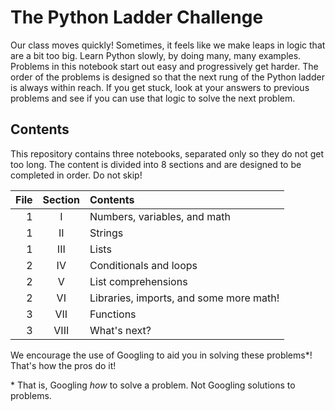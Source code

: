 # The Python Ladder Challenge

Our class moves quickly! Sometimes, it feels like we make leaps in logic that are a bit too big. Learn Python slowly, by doing many, many examples. Problems in this notebook start out easy and progressively get harder. The order of the problems is designed so that the next rung of the Python ladder is always within reach. If you get stuck, look at your answers to previous problems and see if you can use that logic to solve the next problem.

## Contents
This repository contains three notebooks, separated only so they do not get too long. The content is divided into 8 sections and are designed to be completed in order. Do not skip!

| File | Section | Contents |
| ---: | :---: | :--- |
| 1 | I | Numbers, variables, and math |
| 1 | II | Strings |
| 1 | III | Lists | 
| 2 | IV | Conditionals and loops |
| 2 | V | List comprehensions |
| 2 | VI | Libraries, imports, and some more math! |
| 3 | VII | Functions |
| 3 | VIII | What's next? |

We encourage the use of Googling to aid you in solving these problems\*! That's how the pros do it!

\* That is, Googling _how_ to solve a problem. Not Googling solutions to problems.
